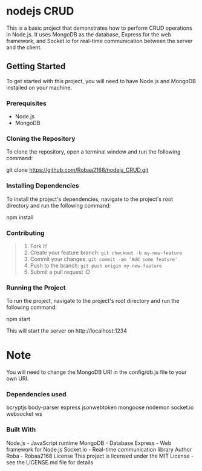 # nodejs CRUD

This is a basic project that demonstrates how to perform CRUD operations in Node.js. It uses MongoDB as the database, Express for the web framework, and Socket.io for real-time communication between the server and the client.

## Getting Started

To get started with this project, you will need to have Node.js and MongoDB installed on your machine.

### Prerequisites
- Node.js
- MongoDB

### Cloning the Repository
To clone the repository, open a terminal window and run the following command:

git clone https://github.com/Robaa2168/nodejs_CRUD.git

### Installing Dependencies
To install the project's dependencies, navigate to the project's root directory and run the following command:

npm install


### Contributing

> 1. Fork it!
> 2. Create your feature branch: `git checkout -b my-new-feature`
> 3. Commit your changes: `git commit -am 'Add some feature'`
> 4. Push to the branch: `git push origin my-new-feature`
> 5. Submit a pull request :D

### Running the Project
To run the project, navigate to the project's root directory and run the following command:

npm start

This will start the server on http://localhost:1234
# Note
You will need to change the MongoDB URI in the config/db.js file to your own URI.
### Dependencies used

bcryptjs
body-parser
express
jsonwebtoken
mongoose
nodemon
socket.io
websocket
ws
### Built With
Node.js - JavaScript runtime
MongoDB - Database
Express - Web framework for Node.js
Socket.io - Real-time communication library
Author
Roba - Robaa2168
License
This project is licensed under the MIT License - see the LICENSE.md file for details

